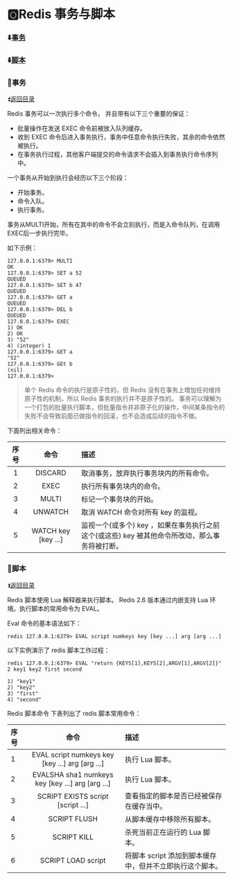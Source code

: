 # :o2:Redis 事务与脚本

<b id="t"></b>

### :arrow_down:[事务](#a1)

### :arrow_down:[脚本](#a2)

<p id="a1"></p>

### :crystal_ball:事务

:arrow_double_up:[返回目录](#t)

Redis 事务可以一次执行多个命令， 并且带有以下三个重要的保证：

* 批量操作在发送 EXEC 命令前被放入队列缓存。
* 收到 EXEC 命令后进入事务执行，事务中任意命令执行失败，其余的命令依然被执行。
* 在事务执行过程，其他客户端提交的命令请求不会插入到事务执行命令序列中。

一个事务从开始到执行会经历以下三个阶段：

* 开始事务。
* 命令入队。
* 执行事务。

事务从MULTI开始，所有在其中的命令不会立刻执行，而是入命令队列，在调用EXEC后一步执行完毕。

如下示例：

```
127.0.0.1:6379> MULTI
OK
127.0.0.1:6379> SET a 52
QUEUED
127.0.0.1:6379> SET b 47
QUEUED
127.0.0.1:6379> GET a
QUEUED
127.0.0.1:6379> DEL b
QUEUED
127.0.0.1:6379> EXEC
1) OK
2) OK
3) "52"
4) (integer) 1
127.0.0.1:6379> GET a
"52"
127.0.0.1:6379> GEt b
(nil)
127.0.0.1:6379> 
```

>单个 Redis 命令的执行是原子性的，但 Redis 没有在事务上增加任何维持原子性的机制，所以 Redis 事务的执行并不是原子性的。
事务可以理解为一个打包的批量执行脚本，但批量指令并非原子化的操作，中间某条指令的失败不会导致前面已做指令的回滚，也不会造成后续的指令不做。

下面列出相关命令：

|序号|	命令|描述|
|:--:|:--:|:----|
|1	|DISCARD |取消事务，放弃执行事务块内的所有命令。|
|2|	EXEC |执行所有事务块内的命令。|
|3|	MULTI |标记一个事务块的开始。|
|4|	UNWATCH |取消 WATCH 命令对所有 key 的监视。|
|5	|WATCH key [key ...] |监视一个(或多个) key ，如果在事务执行之前这个(或这些) key 被其他命令所改动，那么事务将被打断。|

<p id="a2"></p>

### :crystal_ball:脚本

:arrow_double_up:[返回目录](#t)

Redis 脚本使用 Lua 解释器来执行脚本。 Redis 2.6 版本通过内嵌支持 Lua 环境。执行脚本的常用命令为 EVAL。

Eval 命令的基本语法如下：

`redis 127.0.0.1:6379> EVAL script numkeys key [key ...] arg [arg ...]`

以下实例演示了 redis 脚本工作过程：

```
redis 127.0.0.1:6379> EVAL "return {KEYS[1],KEYS[2],ARGV[1],ARGV[2]}" 2 key1 key2 first second

1) "key1"
2) "key2"
3) "first"
4) "second"
```

Redis 脚本命令
下表列出了 redis 脚本常用命令：

|序号	|命令|描述|
|:--|:--:|:---|
|1|	EVAL script numkeys key [key ...] arg [arg ...]| 执行 Lua 脚本。|
|2|	EVALSHA sha1 numkeys key [key ...] arg [arg ...]| 执行 Lua 脚本。|
|3	|SCRIPT EXISTS script [script ...] |查看指定的脚本是否已经被保存在缓存当中。|
|4	|SCRIPT FLUSH |从脚本缓存中移除所有脚本。|
|5|	SCRIPT KILL |杀死当前正在运行的 Lua 脚本。|
|6	|SCRIPT LOAD script |将脚本 script 添加到脚本缓存中，但并不立即执行这个脚本。|







